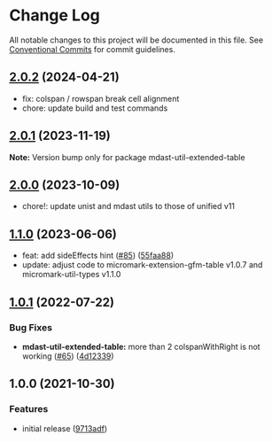 # Change Log

All notable changes to this project will be documented in this file.
See [Conventional Commits](https://conventionalcommits.org) for commit guidelines.


## [2.0.2](https://github.com/wataru-chocola/remark-extended-table/compare/mdast-util-extended-table@2.0.1...mdast-util-extended-table@2.0.2) (2024-04-21)

* fix: colspan / rowspan break cell alignment
* chore: update build and test commands

## [2.0.1](https://github.com/wataru-chocola/remark-extended-table/compare/mdast-util-extended-table@2.0.0...mdast-util-extended-table@2.0.1) (2023-11-19)

**Note:** Version bump only for package mdast-util-extended-table





## [2.0.0](https://github.com/wataru-chocola/remark-extended-table/compare/mdast-util-extended-table@1.1.0...mdast-util-extended-table@2.0.0) (2023-10-09)


* chore!: update unist and mdast utils to those of unified v11


## [1.1.0](https://github.com/wataru-chocola/remark-extended-table/compare/mdast-util-extended-table@1.0.1...mdast-util-extended-table@1.1.0) (2023-06-06)

* feat: add sideEffects hint ([#85](https://github.com/wataru-chocola/remark-extended-table/issues/85)) ([55faa88](https://github.com/wataru-chocola/remark-extended-table/commit/55faa88df70c8b0f6e8fbae8a65cd3e51d299d54))
* update: adjust code to micromark-extension-gfm-table v1.0.7 and micromark-util-types v1.1.0



## [1.0.1](https://github.com/wataru-chocola/remark-extended-table/compare/mdast-util-extended-table@1.0.0...mdast-util-extended-table@1.0.1) (2022-07-22)


### Bug Fixes

* **mdast-util-extended-table:** more than 2 colspanWithRight is not working ([#65](https://github.com/wataru-chocola/remark-extended-table/issues/65)) ([4d12339](https://github.com/wataru-chocola/remark-extended-table/commit/4d12339077bc48e5b65728a81298aeeafc053fb5))





## 1.0.0 (2021-10-30)


### Features

* initial release ([9713adf](https://github.com/wataru-chocola/remark-extended-table/commit/9713adfe243fa6d90081024e2e226c275ecdae1f))
